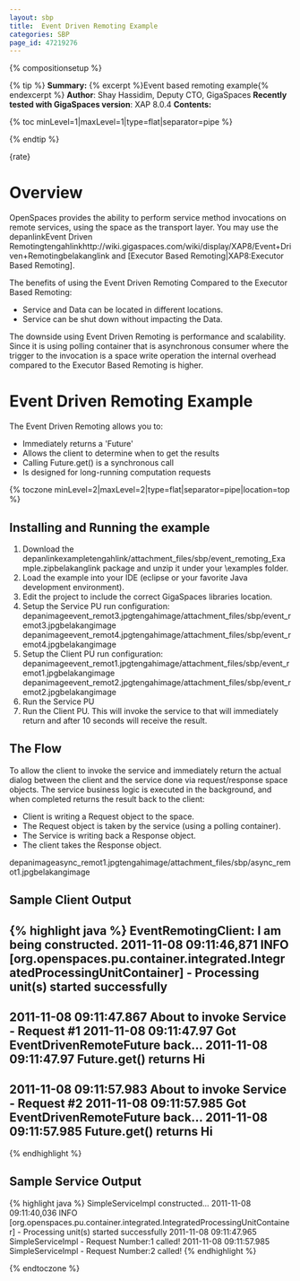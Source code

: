 ```yaml
---
layout: sbp
title:  Event Driven Remoting Example
categories: SBP
page_id: 47219276
---
```


{% compositionsetup %}


{% tip %}
**Summary:** {% excerpt %}Event based remoting example{% endexcerpt %}
**Author**: Shay Hassidim, Deputy CTO, GigaSpaces
**Recently tested with GigaSpaces version**: XAP 8.0.4
**Contents:**

{% toc minLevel=1|maxLevel=1|type=flat|separator=pipe %}

{% endtip %}

{rate}

# Overview

OpenSpaces provides the ability to perform service method invocations on remote services, using the space as the transport layer. You may use the depanlinkEvent Driven Remotingtengahlinkhttp://wiki.gigaspaces.com/wiki/display/XAP8/Event+Driven+Remotingbelakanglink and [Executor Based Remoting|XAP8:Executor Based Remoting].

The benefits of using the Event Driven Remoting Compared to the Executor Based Remoting:
- Service and Data can be located in different locations.
- Service can be shut down without impacting the Data.

The downside using Event Driven Remoting is performance and scalability. Since it is using polling container that is asynchronous consumer where the trigger to the invocation is a space write operation the internal overhead compared to the Executor Based Remoting is higher.

# Event Driven Remoting Example

The Event Driven Remoting allows you to:
- Immediately returns a 'Future'
- Allows the client to determine when to get the results
- Calling Future.get() is a synchronous call
- Is designed for long-running computation requests

{% toczone minLevel=2|maxLevel=2|type=flat|separator=pipe|location=top %}

## Installing and Running the example

1. Download the depanlinkexampletengahlink/attachment_files/sbp/event_remoting_Example.zipbelakanglink package and unzip it under your <GigaSpaces Root>\examples folder.
2. Load the example into your IDE (eclipse or your favorite Java development environment).
3. Edit the project to include the correct GigaSpaces libraries location.
4. Setup the Service PU run configuration:
depanimageevent_remot3.jpgtengahimage/attachment_files/sbp/event_remot3.jpgbelakangimage
depanimageevent_remot4.jpgtengahimage/attachment_files/sbp/event_remot4.jpgbelakangimage
5. Setup the Client PU run configuration:
depanimageevent_remot1.jpgtengahimage/attachment_files/sbp/event_remot1.jpgbelakangimage
depanimageevent_remot2.jpgtengahimage/attachment_files/sbp/event_remot2.jpgbelakangimage
6. Run the Service PU
7. Run the Client PU. This will invoke the service to that will immediately return and after 10 seconds will receive the result.

## The Flow

To allow the client to invoke the service and immediately return the actual dialog between the client and the service done via request/response space objects. The service business logic is executed in the background, and when completed returns the result back to the client:
- Client is writing a Request object to the space.
- The Request object is taken by the service (using a polling container).
- The Service is writing back a Response object.
- The client takes the Response object.

depanimageasync_remot1.jpgtengahimage/attachment_files/sbp/async_remot1.jpgbelakangimage

## Sample Client Output



{% highlight java %}
EventRemotingClient: I am being constructed.
2011-11-08 09:11:46,871  INFO [org.openspaces.pu.container.integrated.IntegratedProcessingUnitContainer] -
Processing unit(s) started successfully
---------------------------------------------------
2011-11-08 09:11:47.867 About to invoke Service - Request #1
2011-11-08 09:11:47.97 Got EventDrivenRemoteFuture back...
2011-11-08 09:11:47.97 Future.get() returns Hi
---------------------------------------------------
2011-11-08 09:11:57.983 About to invoke Service - Request #2
2011-11-08 09:11:57.985 Got EventDrivenRemoteFuture back...
2011-11-08 09:11:57.985 Future.get() returns Hi
---------------------------------------------------
{% endhighlight %}


## Sample Service Output


{% highlight java %}
SimpleServiceImpl constructed...
2011-11-08 09:11:40,036  INFO [org.openspaces.pu.container.integrated.IntegratedProcessingUnitContainer] -
Processing unit(s) started successfully
2011-11-08 09:11:47.965 SimpleServiceImpl - Request Number:1 called!
2011-11-08 09:11:57.985 SimpleServiceImpl - Request Number:2 called!
{% endhighlight %}

{% endtoczone %}
